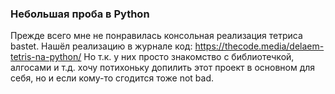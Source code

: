 ### Небольшая проба в Python

Прежде всего мне не понравилась консольная реализация тетриса bastet. Нашёл реализацию в журнале код: https://thecode.media/delaem-tetris-na-python/
Но т.к. у них просто знакомство с библиотечкой, алгосами и т.д. хочу потихоньку допилить этот проект в основном для себя, но и если кому-то сгодится тоже not bad.
